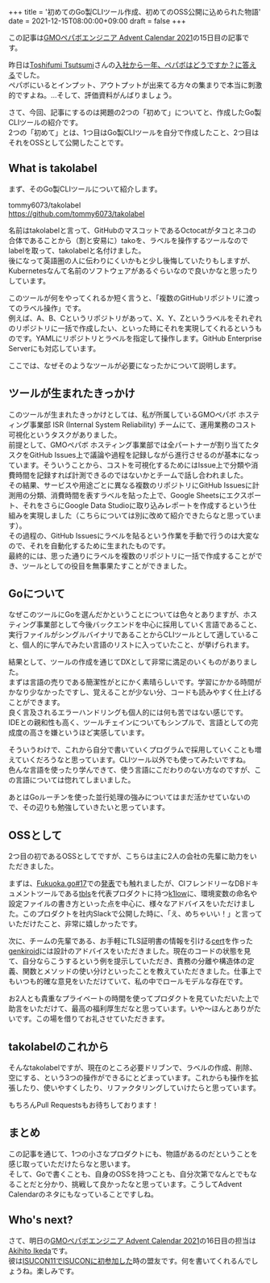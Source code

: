 +++
title = '初めてのGo製CLIツール作成、初めてのOSS公開に込められた物語'
date = 2021-12-15T08:00:00+09:00
draft = false
+++

この記事は[GMOペパボエンジニア Advent Calendar 2021](https://adventar.org/calendars/6375)の15日目の記事です。

昨日は[Toshifumi Tsutsumi](https://twitter.com/tosh2230)さんの[入社から一年、ペパボはどうですか？に答える](https://tech.pepabo.com/2021/12/14/1st-joining-anniversary/)でした。  
ペパボにいるとインプット、アウトプットが出来てる方々の集まりで本当に刺激的ですよね。…そして、評価資料がんばりましょう。

さて、今回、記事にするのは掲題の2つの「初めて」についてと、作成したGo製CLIツールの紹介です。  
2つの「初めて」とは、1つ目はGo製CLIツールを自分で作成したこと、2つ目はそれをOSSとして公開したことです。  

## What is takolabel

まず、そのGo製CLIツールについて紹介します。  

tommy6073/takolabel  
https://github.com/tommy6073/takolabel

名前はtakolabelと言って、GitHubのマスコットであるOctocatがタコとネコの合体であることから（割と安易に）takoを、ラベルを操作するツールなのでlabelを取って、takolabelと名付けました。  
後になって英語圏の人に伝わりにくいかもと少し後悔していたりもしますが、Kubernetesなんて名前のソフトウェアがあるぐらいなので良いかなと思ったりしています。  

このツールが何をやってくれるか短く言うと、「複数のGitHubリポジトリに渡ってのラベル操作」です。  
例えば、A、B、Cというリポジトリがあって、X、Y、Zというラベルをそれぞれのリポジトリに一括で作成したい、といった時にそれを実現してくれるというものです。YAMLにリポジトリとラベルを指定して操作します。GitHub Enterprise Serverにも対応しています。

ここでは、なぜそのようなツールが必要になったかについて説明します。

## ツールが生まれたきっかけ

このツールが生まれたきっかけとしては、私が所属しているGMOペパボ ホスティング事業部 ISR (Internal System Reliability) チームにて、運用業務のコスト可視化というタスクがありました。  
前提として、GMOペパボ ホスティング事業部では全パートナーが割り当てたタスクをGitHub Issues上で議論や過程を記録しながら進行させるのが基本になっています。そういうことから、コストを可視化するためにはIssue上で分類や消費時間を記録すれば計測できるのではないかとチームで話し合われました。  
その結果、サービスや用途ごとに異なる複数のリポジトリにGitHub Issuesに計測用の分類、消費時間を表すラベルを貼った上で、Google Sheetsにエクスポート、それをさらにGoogle Data Studioに取り込みレポートを作成するという仕組みを実現しました（こちらについては別に改めて紹介できたらなと思っています）。  
その過程の、GitHub Issuesにラベルを貼るという作業を手動で行うのは大変なので、それを自動化するために生まれたものです。  
最終的には、思った通りにラベルを複数のリポジトリに一括で作成することができ、ツールとしての役目を無事果たすことができました。

## Goについて

なぜこのツールにGoを選んだかということについては色々とありますが、ホスティング事業部として今後バックエンドを中心に採用していく言語であること、実行ファイルがシングルバイナリであることからCLIツールとして適していること、個人的に学んでみたい言語のリストに入っていたこと、が挙げられます。

結果として、ツールの作成を通じてDXとして非常に満足のいくものがありました。  
まずは言語の売りである簡潔性がとにかく素晴らしいです。学習にかかる時間がかなり少なかったですし、覚えることが少ない分、コードも読みやすく仕上げることができます。  
良く言及されるエラーハンドリングも個人的には何も苦ではない感じです。  
IDEとの親和性も高く、ツールチェインについてもシンプルで、言語としての完成度の高さを嫌というほど実感しています。  

そういうわけで、これから自分で書いていくプログラムで採用していくことも増えていくだろうなと思っています。CLIツール以外でも使ってみたいですね。  
色んな言語を使ったり学んできて、使う言語にこだわりのない方なのですが、この言語については惚れてしまいました。

あとはGoルーチンを使った並行処理の強みについてはまだ活かせていないので、その辺りも勉強していきたいと思っています。

## OSSとして

2つ目の初であるOSSとしてですが、こちらは主に2人の会社の先輩に助力をいただきました。

まずは、[Fukuoka.go#17](https://fukuokago.connpass.com/event/202570/)での[発表](https://speakerdeck.com/tommy6073/gochu-xin-zhe-gagonire-kareteosswoshu-kishi-metemita)でも触れましたが、CIフレンドリーなDBドキュメントツールである[tbls](https://github.com/k1LoW/tbls)を代表プロダクトに持つ[k1low](https://twitter.com/k1LoW)に、環境変数の命名や設定ファイルの書き方といった点を中心に、様々なアドバイスをいただけました。このプロダクトを社内Slackで公開した時に、「え、めちゃいい！」と言っていただけたこと、非常に嬉しかったです。

次に、チームの先輩である、お手軽にTLS証明書の情報を引ける[cert](https://github.com/genkiroid/cert)を作った[genkiroid](https://twitter.com/genkiroid)には設計のアドバイスをいただきました。現在のコードの状態を見て、自分ならこうするという例を提示していただき、責務の分離や構造体の定義、関数とメソッドの使い分けといったことを教えていただきました。仕事上でもいつも的確な意見をいただけていて、私の中でロールモデルな存在です。

お2人とも貴重なプライベートの時間を使ってプロダクトを見ていただいた上で助言をいただけて、最高の福利厚生だなと思っています。いや〜ほんとありがたいです。この場を借りてお礼させていただきます。

## takolabelのこれから

そんなtakolabelですが、現在のところ必要ドリブンで、ラベルの作成、削除、空にする、という3つの操作ができるにとどまっています。これからも操作を拡張したり、使いやすくしたり、リファクタリングしていけたらと思っています。

もちろんPull Requestsもお待ちしております！

## まとめ

この記事を通じて、1つの小さなプロダクトにも、物語があるのだということを感じ取っていただけたらなと思います。  
そして、Goで書くことも、自身のOSSを持つことも、自分次第でなんとでもなることだと分かり、挑戦して良かったなと思っています。こうしてAdvent Calendarのネタにもなっていることですしね。

## Who's next?

さて、明日の[GMOペパボエンジニア Advent Calendar 2021](https://adventar.org/calendars/6375)の16日目の担当は[Akihito Ikeda](https://twitter.com/akht_ikd)です。  
彼は[ISUCON11でISUCONに初参加した](https://okweird.net/blog/isucon11/)時の盟友です。何を書いてくれるんでしょうね。楽しみです。
